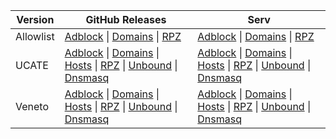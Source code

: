 | Version   | GitHub Releases                                                                                                                                                                                                                                                                                                                                                                                                                                                                                                                                                               | Serv                                                                                                                                                                                                                                                                                                                                                                                                                   |
|-----------|------------------------------------------------------------------------------------------------------------------------------------------------------------------------------------------------------------------------------------------------------------------------------------------------------------------------------------------------------------------------------------------------------------------------------------------------------------------------------------------------------------------------------------------------------------------------|------------------------------------------------------------------------------------------------------------------------------------------------------------------------------------------------------------------------------------------------------------------------------------------------------------------------------------------------------------------------------------------------------------------------|
| Allowlist | [Adblock](https://github.com/minoplhy/filters/releases/download/latest/Allowlist_adblock.txt) \| [Domains](https://github.com/minoplhy/filters/releases/download/latest/Allowlist_domains.txt) \| [RPZ](https://github.com/minoplhy/filters/releases/download/latest/Allowlist_rpz.txt)                                                                                                                                                                                                                                                                                | [Adblock](https://serv.1w1.one/content/filters/Allowlist_adblock.txt) \| [Domains](https://serv.1w1.one/content/filters/Allowlist_adblock.txt) \| [RPZ](https://serv.1w1.one/content/filters/Allowlist_rpz.txt)                                                                                                                                                                                                        |
| UCATE     | [Adblock](https://github.com/minoplhy/filters/releases/download/latest/ucate_adblock.txt) \| [Domains](https://github.com/minoplhy/filters/releases/download/latest/ucate_domains.txt) \| [Hosts](https://github.com/minoplhy/filters/releases/download/latest/ucate_hosts.txt) \| [RPZ](https://github.com/minoplhy/filters/releases/download/latest/ucate_rpz.txt) \| [Unbound](https://github.com/minoplhy/filters/releases/download/latest/ucate_unbound.conf) \| [Dnsmasq](https://github.com/minoplhy/filters/releases/download/latest/ucate_dnsmasq.conf)       | [Adblock](https://serv.1w1.one/content/filters/ucate_adblock.txt) \| [Domains](https://serv.1w1.one/content/filters/ucate_domains.txt) \| [Hosts](https://serv.1w1.one/content/filters/ucate_hosts.txt) \| [RPZ](https://serv.1w1.one/content/filters/ucate_rpz.txt) \| [Unbound](https://serv.1w1.one/content/filters/ucate_unbound.conf) \| [Dnsmasq](https://serv.1w1.one/content/filters/ucate_dnsmasq.conf)       |
| Veneto    | [Adblock](https://github.com/minoplhy/filters/releases/download/latest/Veneto_adblock.txt) \| [Domains](https://github.com/minoplhy/filters/releases/download/latest/Veneto_domains.txt) \| [Hosts](https://github.com/minoplhy/filters/releases/download/latest/Veneto_hosts.txt) \| [RPZ](https://github.com/minoplhy/filters/releases/download/latest/Veneto_rpz.txt) \| [Unbound](https://github.com/minoplhy/filters/releases/download/latest/Veneto_unbound.conf) \| [Dnsmasq](https://github.com/minoplhy/filters/releases/download/latest/Veneto_dnsmasq.conf) | [Adblock](https://serv.1w1.one/content/filters/Veneto_adblock.txt) \| [Domains](https://serv.1w1.one/content/filters/Veneto_domains.txt) \| [Hosts](https://serv.1w1.one/content/filters/Veneto_hosts.txt) \| [RPZ](https://serv.1w1.one/content/filters/Veneto_rpz.txt) \| [Unbound](https://serv.1w1.one/content/filters/Veneto_unbound.conf) \| [Dnsmasq](https://serv.1w1.one/content/filters/Veneto_dnsmasq.conf) |
